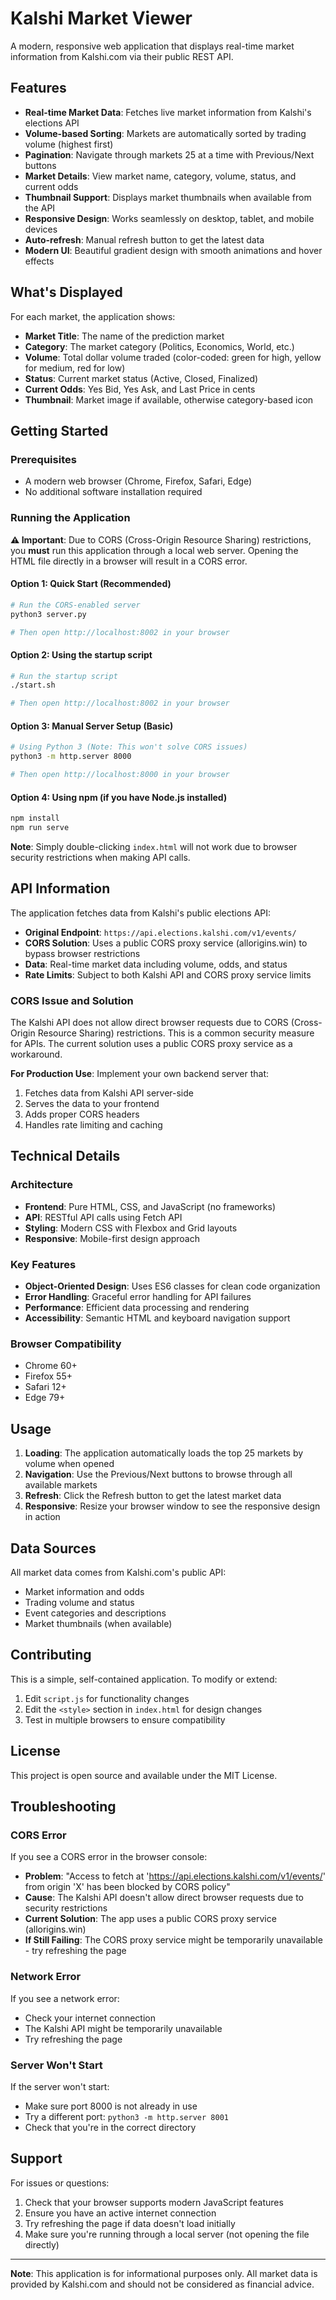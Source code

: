 # Kalshi Market Viewer

A modern, responsive web application that displays real-time market information from Kalshi.com via their public REST API.

## Features

- **Real-time Market Data**: Fetches live market information from Kalshi's elections API
- **Volume-based Sorting**: Markets are automatically sorted by trading volume (highest first)
- **Pagination**: Navigate through markets 25 at a time with Previous/Next buttons
- **Market Details**: View market name, category, volume, status, and current odds
- **Thumbnail Support**: Displays market thumbnails when available from the API
- **Responsive Design**: Works seamlessly on desktop, tablet, and mobile devices
- **Auto-refresh**: Manual refresh button to get the latest data
- **Modern UI**: Beautiful gradient design with smooth animations and hover effects

## What's Displayed

For each market, the application shows:

- **Market Title**: The name of the prediction market
- **Category**: The market category (Politics, Economics, World, etc.)
- **Volume**: Total dollar volume traded (color-coded: green for high, yellow for medium, red for low)
- **Status**: Current market status (Active, Closed, Finalized)
- **Current Odds**: Yes Bid, Yes Ask, and Last Price in cents
- **Thumbnail**: Market image if available, otherwise category-based icon

## Getting Started

### Prerequisites

- A modern web browser (Chrome, Firefox, Safari, Edge)
- No additional software installation required

### Running the Application

**⚠️ Important**: Due to CORS (Cross-Origin Resource Sharing) restrictions, you **must** run this application through a local web server. Opening the HTML file directly in a browser will result in a CORS error.

#### Option 1: Quick Start (Recommended)
```bash
# Run the CORS-enabled server
python3 server.py

# Then open http://localhost:8002 in your browser
```

#### Option 2: Using the startup script
```bash
# Run the startup script
./start.sh

# Then open http://localhost:8002 in your browser
```

#### Option 3: Manual Server Setup (Basic)
```bash
# Using Python 3 (Note: This won't solve CORS issues)
python3 -m http.server 8000

# Then open http://localhost:8000 in your browser
```

#### Option 4: Using npm (if you have Node.js installed)
```bash
npm install
npm run serve
```

**Note**: Simply double-clicking `index.html` will not work due to browser security restrictions when making API calls.

## API Information

The application fetches data from Kalshi's public elections API:
- **Original Endpoint**: `https://api.elections.kalshi.com/v1/events/`
- **CORS Solution**: Uses a public CORS proxy service (allorigins.win) to bypass browser restrictions
- **Data**: Real-time market data including volume, odds, and status
- **Rate Limits**: Subject to both Kalshi API and CORS proxy service limits

### CORS Issue and Solution

The Kalshi API does not allow direct browser requests due to CORS (Cross-Origin Resource Sharing) restrictions. This is a common security measure for APIs. The current solution uses a public CORS proxy service as a workaround.

**For Production Use**: Implement your own backend server that:
1. Fetches data from Kalshi API server-side
2. Serves the data to your frontend
3. Adds proper CORS headers
4. Handles rate limiting and caching

## Technical Details

### Architecture
- **Frontend**: Pure HTML, CSS, and JavaScript (no frameworks)
- **API**: RESTful API calls using Fetch API
- **Styling**: Modern CSS with Flexbox and Grid layouts
- **Responsive**: Mobile-first design approach

### Key Features
- **Object-Oriented Design**: Uses ES6 classes for clean code organization
- **Error Handling**: Graceful error handling for API failures
- **Performance**: Efficient data processing and rendering
- **Accessibility**: Semantic HTML and keyboard navigation support

### Browser Compatibility
- Chrome 60+
- Firefox 55+
- Safari 12+
- Edge 79+

## Usage

1. **Loading**: The application automatically loads the top 25 markets by volume when opened
2. **Navigation**: Use the Previous/Next buttons to browse through all available markets
3. **Refresh**: Click the Refresh button to get the latest market data
4. **Responsive**: Resize your browser window to see the responsive design in action

## Data Sources

All market data comes from Kalshi.com's public API:
- Market information and odds
- Trading volume and status
- Event categories and descriptions
- Market thumbnails (when available)

## Contributing

This is a simple, self-contained application. To modify or extend:

1. Edit `script.js` for functionality changes
2. Edit the `<style>` section in `index.html` for design changes
3. Test in multiple browsers to ensure compatibility

## License

This project is open source and available under the MIT License.

## Troubleshooting

### CORS Error
If you see a CORS error in the browser console:
- **Problem**: "Access to fetch at 'https://api.elections.kalshi.com/v1/events/' from origin 'X' has been blocked by CORS policy"
- **Cause**: The Kalshi API doesn't allow direct browser requests due to security restrictions
- **Current Solution**: The app uses a public CORS proxy service (allorigins.win)
- **If Still Failing**: The CORS proxy service might be temporarily unavailable - try refreshing the page

### Network Error
If you see a network error:
- Check your internet connection
- The Kalshi API might be temporarily unavailable
- Try refreshing the page

### Server Won't Start
If the server won't start:
- Make sure port 8000 is not already in use
- Try a different port: `python3 -m http.server 8001`
- Check that you're in the correct directory

## Support

For issues or questions:
1. Check that your browser supports modern JavaScript features
2. Ensure you have an active internet connection
3. Try refreshing the page if data doesn't load initially
4. Make sure you're running through a local server (not opening the file directly)

---

**Note**: This application is for informational purposes only. All market data is provided by Kalshi.com and should not be considered as financial advice.
